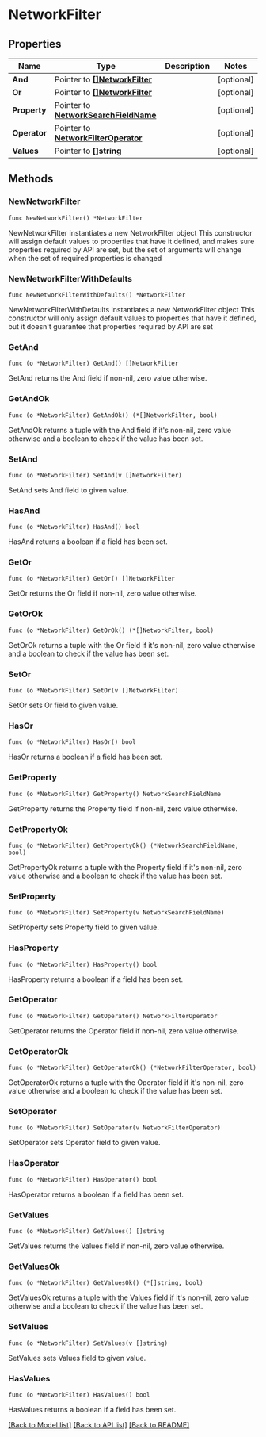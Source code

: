 # NetworkFilter

## Properties

Name | Type | Description | Notes
------------ | ------------- | ------------- | -------------
**And** | Pointer to [**[]NetworkFilter**](NetworkFilter.md) |  | [optional] 
**Or** | Pointer to [**[]NetworkFilter**](NetworkFilter.md) |  | [optional] 
**Property** | Pointer to [**NetworkSearchFieldName**](NetworkSearchFieldName.md) |  | [optional] 
**Operator** | Pointer to [**NetworkFilterOperator**](NetworkFilterOperator.md) |  | [optional] 
**Values** | Pointer to **[]string** |  | [optional] 

## Methods

### NewNetworkFilter

`func NewNetworkFilter() *NetworkFilter`

NewNetworkFilter instantiates a new NetworkFilter object
This constructor will assign default values to properties that have it defined,
and makes sure properties required by API are set, but the set of arguments
will change when the set of required properties is changed

### NewNetworkFilterWithDefaults

`func NewNetworkFilterWithDefaults() *NetworkFilter`

NewNetworkFilterWithDefaults instantiates a new NetworkFilter object
This constructor will only assign default values to properties that have it defined,
but it doesn't guarantee that properties required by API are set

### GetAnd

`func (o *NetworkFilter) GetAnd() []NetworkFilter`

GetAnd returns the And field if non-nil, zero value otherwise.

### GetAndOk

`func (o *NetworkFilter) GetAndOk() (*[]NetworkFilter, bool)`

GetAndOk returns a tuple with the And field if it's non-nil, zero value otherwise
and a boolean to check if the value has been set.

### SetAnd

`func (o *NetworkFilter) SetAnd(v []NetworkFilter)`

SetAnd sets And field to given value.

### HasAnd

`func (o *NetworkFilter) HasAnd() bool`

HasAnd returns a boolean if a field has been set.

### GetOr

`func (o *NetworkFilter) GetOr() []NetworkFilter`

GetOr returns the Or field if non-nil, zero value otherwise.

### GetOrOk

`func (o *NetworkFilter) GetOrOk() (*[]NetworkFilter, bool)`

GetOrOk returns a tuple with the Or field if it's non-nil, zero value otherwise
and a boolean to check if the value has been set.

### SetOr

`func (o *NetworkFilter) SetOr(v []NetworkFilter)`

SetOr sets Or field to given value.

### HasOr

`func (o *NetworkFilter) HasOr() bool`

HasOr returns a boolean if a field has been set.

### GetProperty

`func (o *NetworkFilter) GetProperty() NetworkSearchFieldName`

GetProperty returns the Property field if non-nil, zero value otherwise.

### GetPropertyOk

`func (o *NetworkFilter) GetPropertyOk() (*NetworkSearchFieldName, bool)`

GetPropertyOk returns a tuple with the Property field if it's non-nil, zero value otherwise
and a boolean to check if the value has been set.

### SetProperty

`func (o *NetworkFilter) SetProperty(v NetworkSearchFieldName)`

SetProperty sets Property field to given value.

### HasProperty

`func (o *NetworkFilter) HasProperty() bool`

HasProperty returns a boolean if a field has been set.

### GetOperator

`func (o *NetworkFilter) GetOperator() NetworkFilterOperator`

GetOperator returns the Operator field if non-nil, zero value otherwise.

### GetOperatorOk

`func (o *NetworkFilter) GetOperatorOk() (*NetworkFilterOperator, bool)`

GetOperatorOk returns a tuple with the Operator field if it's non-nil, zero value otherwise
and a boolean to check if the value has been set.

### SetOperator

`func (o *NetworkFilter) SetOperator(v NetworkFilterOperator)`

SetOperator sets Operator field to given value.

### HasOperator

`func (o *NetworkFilter) HasOperator() bool`

HasOperator returns a boolean if a field has been set.

### GetValues

`func (o *NetworkFilter) GetValues() []string`

GetValues returns the Values field if non-nil, zero value otherwise.

### GetValuesOk

`func (o *NetworkFilter) GetValuesOk() (*[]string, bool)`

GetValuesOk returns a tuple with the Values field if it's non-nil, zero value otherwise
and a boolean to check if the value has been set.

### SetValues

`func (o *NetworkFilter) SetValues(v []string)`

SetValues sets Values field to given value.

### HasValues

`func (o *NetworkFilter) HasValues() bool`

HasValues returns a boolean if a field has been set.


[[Back to Model list]](../README.md#documentation-for-models) [[Back to API list]](../README.md#documentation-for-api-endpoints) [[Back to README]](../README.md)


